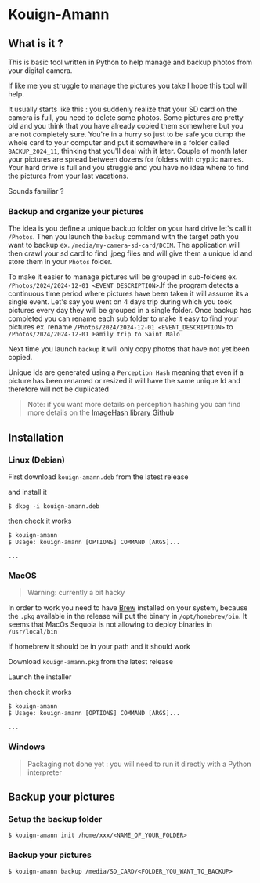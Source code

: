 # Kouign-Amann

## What is it ?

This is basic tool written in Python to help manage and backup photos from your digital camera.

If like me you struggle to manage the pictures you take I hope this tool will help. 

It usually starts like this : you suddenly realize that your SD card on the camera is full, you need to delete some photos. Some pictures are pretty old and you think that you have already copied them somewhere but you are not completely sure. You're in a hurry so just to be safe you dump the whole card to your computer and put it somewhere in a folder called `BACKUP_2024_11`, thinking that you'll deal with it later.
Couple of month later your pictures are spread between dozens for folders with cryptic names. Your hard drive is full and you struggle and you have no idea where to find the pictures from your last vacations.

Sounds familiar ?

### Backup and organize your pictures

The idea is you define a unique backup folder on your hard drive let's call it `/Photos`. Then you launch the `backup` command with the target path you want to backup ex. `/media/my-camera-sd-card/DCIM`. The application will then crawl your sd card to find .jpeg files and will give them a unique id and store them in your `Photos` folder.

To make it easier to manage pictures will be grouped in sub-folders ex. `/Photos/2024/2024-12-01 <EVENT_DESCRIPTION>`.If the program detects a continuous time period where pictures have been taken it will assume its a single event. Let's say you went on 4 days trip during which you took pictures every day they will be grouped in a single folder.
Once backup has completed you can rename each sub folder to make it easy to find your pictures ex. rename `/Photos/2024/2024-12-01 <EVENT_DESCRIPTION>` to `/Photos/2024/2024-12-01 Family trip to Saint Malo`

Next time you launch `backup` it will only copy photos that have not yet been copied.

Unique Ids are generated using a `Perception Hash` meaning that even if a picture has been renamed or resized it will have the same unique Id and therefore will not be duplicated

> Note: if you want more details on perception hashing you can find more details on the [ImageHash library Github](https://github.com/JohannesBuchner/imagehash)


## Installation

### Linux (Debian)

First download `kouign-amann.deb` from the latest release

and install it

```
$ dkpg -i kouign-amann.deb
```

then check it works

```
$ kouign-amann
$ Usage: kouign-amann [OPTIONS] COMMAND [ARGS]...

...
```

### MacOS

> Warning: currently a bit hacky

In order to work you need to have [Brew](https://brew.sh/) installed on your system, because the `.pkg` available in the release will put the binary in `/opt/homebrew/bin`. It seems that MacOs Sequoia is not allowing to deploy binaries in `/usr/local/bin`

If homebrew it should be in your path and it should work

Download `kouign-amann.pkg` from the latest release

Launch the installer

then check it works

```
$ kouign-amann
$ Usage: kouign-amann [OPTIONS] COMMAND [ARGS]...

...
```

### Windows

> Packaging not done yet : you will need to run it directly with a Python interpreter

## Backup your pictures

### Setup the backup folder

```
$ kouign-amann init /home/xxx/<NAME_OF_YOUR_FOLDER>
```

### Backup your pictures
```
$ kouign-amann backup /media/SD_CARD/<FOLDER_YOU_WANT_TO_BACKUP>
```